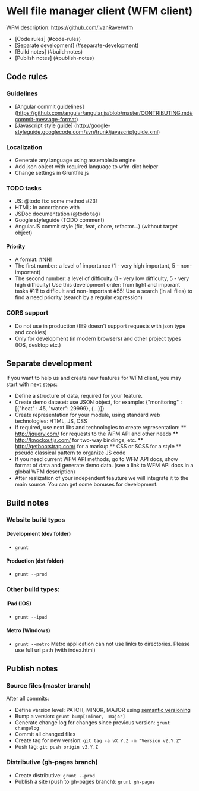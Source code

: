 # Well file manager client (WFM client)

WFM description: https://github.com/IvanRave/wfm

* [Code rules] (#code-rules)
* [Separate development] (#separate-development)
* [Build notes] (#build-notes)
* [Publish notes] (#publish-notes)

## Code rules

### Guidelines
* [Angular commit guidelines] (https://github.com/angular/angular.js/blob/master/CONTRIBUTING.md#commit-message-format)
* [Javascript style guide] (http://google-styleguide.googlecode.com/svn/trunk/javascriptguide.xml)

### Localization

* Generate any language using assemble.io engine
* Add json object with required language to wfm-dict helper
* Change settings in Gruntfile.js

### TODO tasks

* JS: @todo fix: some method #23!
* HTML: <!-- TODO: feat: to do something good #12! -->
In accordance with 
* JSDoc documentation (@todo tag)
* Google styleguide (TODO comment)
* AngularJS commit style (fix, feat, chore, refactor...) (without target object)

#### Priority

* A format: #NN!
* The first number: a level of importance (1 - very high important, 5 - non-important)
* The second number: a level of difficulty (1 - very low difficulty, 5 - very high difficulty)
Use this development order: from light and imporant tasks #11! to difficult and non-important #55!
Use a search (in all files) to find a need priority (search by a regular expression)

### CORS support

* Do not use in production (IE9 doesn't support requests with json type and cookies)
* Only for development (in modern browsers) and other project types (IOS, desktop etc.)

## Separate development

If you want to help us and create new features for WFM client, you may start with next steps:

- Define a structure of data, required for your feature.
- Create demo dataset: use JSON object, for example: {"monitoring" : [{"heat" : 45, "water": 29999}, {...}]}
- Create representation for your module, using standard web technologies: HTML, JS, CSS
- If required, use next libs and technologies to create representation:
** http://jquery.com/ for requests to the WFM API and other needs
** http://knockoutjs.com/ for two-way bindings, etc.
** http://getbootstrap.com/ for a markup
** CSS or SCSS for a style
** pseudo classical pattern to organize JS code
- If you need current WFM API methods, go to WFM API docs, show format of data and generate demo data.
(see a link to WFM API docs in a global WFM description)
- After realization of your independent feauture we will integrate it to the main source. 
You can get some bonuses for development.

## Build notes

### Website build types

#### Development (dev folder)
* ```grunt```

#### Production (dst folder)
* ```grunt --prod```

### Other build types:

#### IPad (IOS)
* ```grunt --ipad```

#### Metro (Windows)
* ```grunt --metro```
Metro application can not use links to directories. Please use full url path (with index.html)

## Publish notes

### Source files (master branch)

After all commits:

* Define version level: PATCH, MINOR, MAJOR using [semantic versioning](http://semver.org/)
* Bump a version: ```grunt bump[:minor, :major]```
* Generate change log for changes since previous version: ```grunt changelog```
* Commit all changed files
* Create tag for new version: ```git tag -a vX.Y.Z -m "Version vZ.Y.Z"```
* Push tag: ```git push origin vZ.Y.Z```

### Distributive (gh-pages branch)
* Create distributive: ```grunt --prod```
* Publish a site (push to gh-pages branch): ```grunt gh-pages```